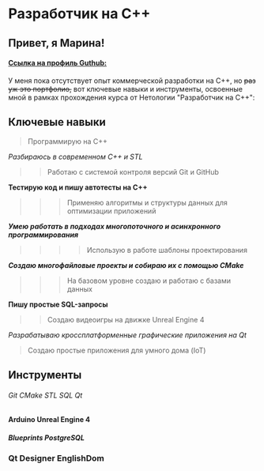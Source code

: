# Разработчик на С++
## Привет, я Марина!

#### [Ссылка на профиль Guthub:](https://github.com/MLugn)

У меня пока отсутствует опыт коммерческой разработки на C++, но ~~раз уж это портфолио,~~ вот ключевые навыки и инструменты, освоенные мной в рамках прохождения курса от Нетологии "Разработчик на C++":

## Ключевые навыки

> Программирую на С++

_Разбираюсь в современном С++ и STL_

>>Работаю с системой контроля версий Git и GitHub

**Тестирую код и пишу автотесты на С++**

>>>Применяю алгоритмы и структуры данных для оптимизации приложений

**_Умею работать в подходах многопоточного и асинхронного программирования_**

>>>>Использую в работе шаблоны проектирования

**_Создаю многофайловые проекты и собираю их с помощью CMake_**

>>>На базовом уровне создаю и работаю с базами данных

**Пишу простые SQL-запросы**

>>Создаю видеоигры на движке Unreal Engine 4

_Разрабатываю кроссплатформенные графические приложения на Qt_

>Создаю простые приложения для умного дома (IoT)


## Инструменты


###### Git CMake STL SQL Qt

#### Arduino Unreal Engine 4

##### Blueprints PostgreSQL 

### Qt Designer EnglishDom